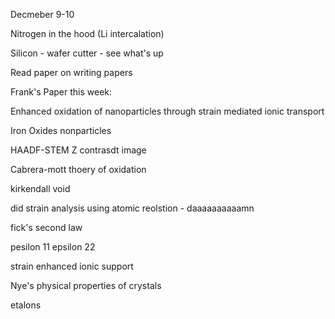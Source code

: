 Decmeber 9-10

Nitrogen in the hood (Li intercalation)

Silicon - wafer cutter - see what's up

Read paper on writing papers

Frank's Paper this week:

Enhanced oxidation of nanoparticles through strain mediated ionic
transport

Iron Oxides nonparticles

HAADF-STEM Z contrasdt image

Cabrera-mott thoery of oxidation

kirkendall void

did strain analysis using atomic reolstion - daaaaaaaaaamn

fick's second law

pesilon 11 epsilon 22

strain enhanced ionic support

Nye's physical properties of crystals

etalons
